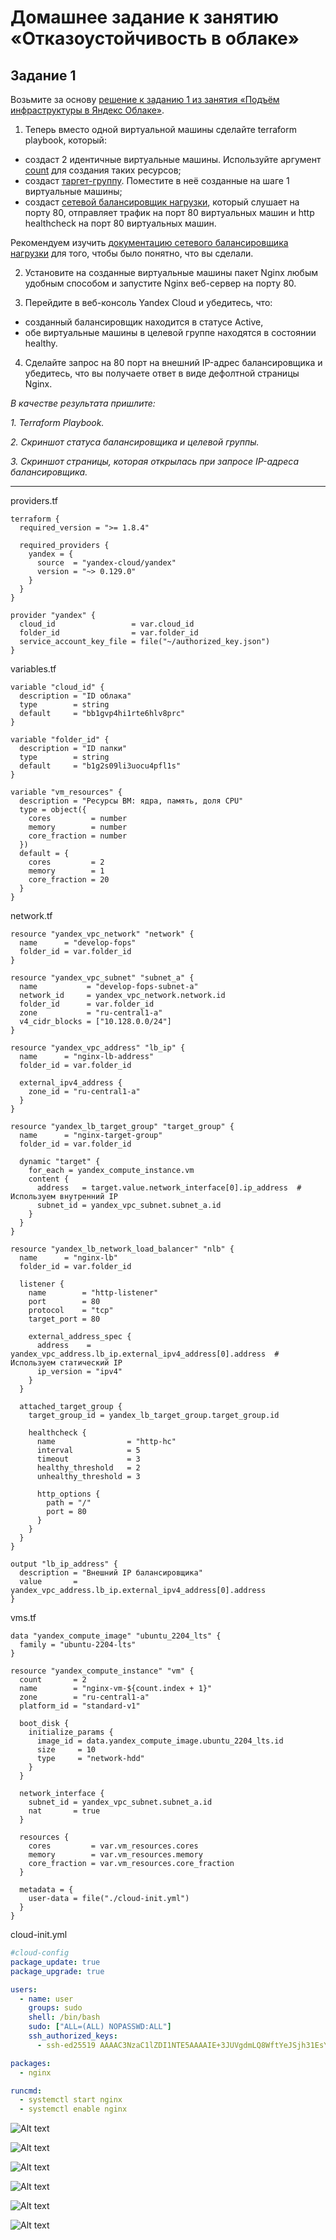 # Домашнее задание к занятию «Отказоустойчивость в облаке»

## Задание 1 

Возьмите за основу [решение к заданию 1 из занятия «Подъём инфраструктуры в Яндекс Облаке»](https://github.com/netology-code/sdvps-homeworks/blob/main/7-03.md#задание-1).

1. Теперь вместо одной виртуальной машины сделайте terraform playbook, который:

- создаст 2 идентичные виртуальные машины. Используйте аргумент [count](https://www.terraform.io/docs/language/meta-arguments/count.html) для создания таких ресурсов;
- создаст [таргет-группу](https://registry.terraform.io/providers/yandex-cloud/yandex/latest/docs/resources/lb_target_group). Поместите в неё созданные на шаге 1 виртуальные машины;
- создаст [сетевой балансировщик нагрузки](https://registry.terraform.io/providers/yandex-cloud/yandex/latest/docs/resources/lb_network_load_balancer), который слушает на порту 80, отправляет трафик на порт 80 виртуальных машин и http healthcheck на порт 80 виртуальных машин.

Рекомендуем изучить [документацию сетевого балансировщика нагрузки](https://cloud.yandex.ru/docs/network-load-balancer/quickstart) для того, чтобы было понятно, что вы сделали.

2. Установите на созданные виртуальные машины пакет Nginx любым удобным способом и запустите Nginx веб-сервер на порту 80.

3. Перейдите в веб-консоль Yandex Cloud и убедитесь, что: 

- созданный балансировщик находится в статусе Active,
- обе виртуальные машины в целевой группе находятся в состоянии healthy.

4. Сделайте запрос на 80 порт на внешний IP-адрес балансировщика и убедитесь, что вы получаете ответ в виде дефолтной страницы Nginx.

*В качестве результата пришлите:*

*1. Terraform Playbook.*

*2. Скриншот статуса балансировщика и целевой группы.*

*3. Скриншот страницы, которая открылась при запросе IP-адреса балансировщика.*

---

providers.tf
```hcl
terraform {
  required_version = ">= 1.8.4"

  required_providers {
    yandex = {
      source  = "yandex-cloud/yandex"
      version = "~> 0.129.0"
    }
  }
}

provider "yandex" {
  cloud_id                 = var.cloud_id
  folder_id                = var.folder_id
  service_account_key_file = file("~/authorized_key.json")
}
```

variables.tf
```hcl
variable "cloud_id" {
  description = "ID облака"
  type        = string
  default     = "bb1gvp4hi1rte6hlv8prc"
}

variable "folder_id" {
  description = "ID папки"
  type        = string
  default     = "b1g2s09li3uocu4pfl1s"
}

variable "vm_resources" {
  description = "Ресурсы ВМ: ядра, память, доля CPU"
  type = object({
    cores         = number
    memory        = number
    core_fraction = number
  })
  default = {
    cores         = 2
    memory        = 1
    core_fraction = 20
  }
}
```

network.tf
```hcl
resource "yandex_vpc_network" "network" {
  name      = "develop-fops"
  folder_id = var.folder_id
}

resource "yandex_vpc_subnet" "subnet_a" {
  name           = "develop-fops-subnet-a"
  network_id     = yandex_vpc_network.network.id
  folder_id      = var.folder_id
  zone           = "ru-central1-a"
  v4_cidr_blocks = ["10.128.0.0/24"]
}

resource "yandex_vpc_address" "lb_ip" {
  name      = "nginx-lb-address"
  folder_id = var.folder_id

  external_ipv4_address {
    zone_id = "ru-central1-a"
  }
}

resource "yandex_lb_target_group" "target_group" {
  name      = "nginx-target-group"
  folder_id = var.folder_id

  dynamic "target" {
    for_each = yandex_compute_instance.vm
    content {
      address   = target.value.network_interface[0].ip_address  # Используем внутренний IP
      subnet_id = yandex_vpc_subnet.subnet_a.id
    }
  }
}

resource "yandex_lb_network_load_balancer" "nlb" {
  name      = "nginx-lb"
  folder_id = var.folder_id

  listener {
    name        = "http-listener"
    port        = 80
    protocol    = "tcp"
    target_port = 80

    external_address_spec {
      address    = yandex_vpc_address.lb_ip.external_ipv4_address[0].address  # Используем статический IP
      ip_version = "ipv4"
    }
  }

  attached_target_group {
    target_group_id = yandex_lb_target_group.target_group.id

    healthcheck {
      name                = "http-hc"
      interval            = 5
      timeout             = 3
      healthy_threshold   = 2
      unhealthy_threshold = 3

      http_options {
        path = "/"
        port = 80
      }
    }
  }
}

output "lb_ip_address" {
  description = "Внешний IP балансировщика"
  value       = yandex_vpc_address.lb_ip.external_ipv4_address[0].address
}
```

vms.tf
```hcl
data "yandex_compute_image" "ubuntu_2204_lts" {
  family = "ubuntu-2204-lts"
}

resource "yandex_compute_instance" "vm" {
  count       = 2
  name        = "nginx-vm-${count.index + 1}"
  zone        = "ru-central1-a"
  platform_id = "standard-v1"

  boot_disk {
    initialize_params {
      image_id = data.yandex_compute_image.ubuntu_2204_lts.id
      size     = 10
      type     = "network-hdd"
    }
  }

  network_interface {
    subnet_id = yandex_vpc_subnet.subnet_a.id
    nat       = true
  }

  resources {
    cores         = var.vm_resources.cores
    memory        = var.vm_resources.memory
    core_fraction = var.vm_resources.core_fraction
  }

  metadata = {
    user-data = file("./cloud-init.yml")
  }
}
```

cloud-init.yml
```yml
#cloud-config
package_update: true
package_upgrade: true

users:
  - name: user
    groups: sudo
    shell: /bin/bash
    sudo: ["ALL=(ALL) NOPASSWD:ALL"]
    ssh_authorized_keys:
      - ssh-ed25519 AAAAC3NzaC1lZDI1NTE5AAAAIE+3JUVgdmLQ8WftYeJSjh31EsYUn1+mMqCp32qKwz fedor@fedor-Virtual-Machine

packages:
  - nginx

runcmd:
  - systemctl start nginx
  - systemctl enable nginx
```
![Alt text](img/terra1.PNG)

![Alt text](img/terra2.PNG)

![Alt text](img/terra3.PNG)

![Alt text](img/terra4.PNG)

![Alt text](img/terra5.PNG)

![Alt text](img/terra6.PNG)

